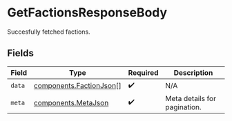 # GetFactionsResponseBody

Succesfully fetched factions.


## Fields

| Field                                                              | Type                                                               | Required                                                           | Description                                                        |
| ------------------------------------------------------------------ | ------------------------------------------------------------------ | ------------------------------------------------------------------ | ------------------------------------------------------------------ |
| `data`                                                             | [components.FactionJson](../../models/components/factionjson.md)[] | :heavy_check_mark:                                                 | N/A                                                                |
| `meta`                                                             | [components.MetaJson](../../models/components/metajson.md)         | :heavy_check_mark:                                                 | Meta details for pagination.                                       |